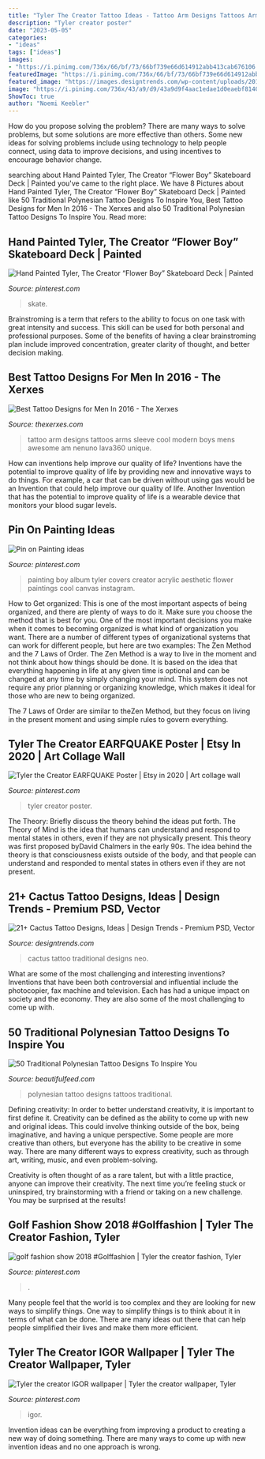 ```yaml
---
title: "Tyler The Creator Tattoo Ideas - Tattoo Arm Designs Tattoos Arms Sleeve Cool Modern Boys Mens Awesome Am Nenuno Lava360 Unique"
description: "Tyler creator poster"
date: "2023-05-05"
categories:
- "ideas"
tags: ["ideas"]
images:
- "https://i.pinimg.com/736x/66/bf/73/66bf739e66d614912abb413cab676106.jpg"
featuredImage: "https://i.pinimg.com/736x/66/bf/73/66bf739e66d614912abb413cab676106.jpg"
featured_image: "https://images.designtrends.com/wp-content/uploads/2016/08/19171506/Shining-Cactus-Tattoo.jpg"
image: "https://i.pinimg.com/736x/43/a9/d9/43a9d9f4aac1edae1d0eaebf81407467.jpg"
ShowToc: true
author: "Noemi Keebler"
---
```



How do you propose solving the problem?
There are many ways to solve problems, but some solutions are more effective than others. Some new ideas for solving problems include using technology to help people connect, using data to improve decisions, and using incentives to encourage behavior change.

	

		
searching about Hand Painted Tyler, The Creator “Flower Boy” Skateboard Deck | Painted you've came to the right place. We have 8 Pictures about Hand Painted Tyler, The Creator “Flower Boy” Skateboard Deck | Painted like 50 Traditional Polynesian Tattoo Designs To Inspire You, Best Tattoo Designs for Men In 2016 - The Xerxes and also 50 Traditional Polynesian Tattoo Designs To Inspire You. Read more:
		
    
## Hand Painted Tyler, The Creator “Flower Boy” Skateboard Deck | Painted

<img loading=lazy src="https://i.pinimg.com/736x/84/df/16/84df1644dd5c0a74b1f55c9dec3f324e.jpg" onerror="this.onerror=null;this.src='https://tse3.mm.bing.net/th?id=OIP.7SPpcaYj0rNnFf4r05GHJAHaKd&amp;pid=15.1';" alt="Hand Painted Tyler, The Creator “Flower Boy” Skateboard Deck | Painted">

_Source: pinterest.com_

>skate. 

	

Brainstroming is a term that refers to the ability to focus on one task with great intensity and success. This skill can be used for both personal and professional purposes. Some of the benefits of having a clear brainstroming plan include improved concentration, greater clarity of thought, and better decision making.

    
## Best Tattoo Designs For Men In 2016 - The Xerxes

<img loading=lazy src="http://thexerxes.com/wp-content/uploads/2016/02/Sleeve-Tattoo-Designs-for-Men-Arms.jpg" onerror="this.onerror=null;this.src='https://tse3.mm.bing.net/th?id=OIP.lF9F0NaAvVmnI98Z2M3aRAHaOb&amp;pid=15.1';" alt="Best Tattoo Designs for Men In 2016 - The Xerxes">

_Source: thexerxes.com_

>tattoo arm designs tattoos arms sleeve cool modern boys mens awesome am nenuno lava360 unique. 

	

How can inventions help improve our quality of life?
Inventions have the potential to improve quality of life by providing new and innovative ways to do things. For example, a car that can be driven without using gas would be an Invention that could help improve our quality of life. Another Invention that has the potential to improve quality of life is a wearable device that monitors your blood sugar levels.

    
## Pin On Painting Ideas

<img loading=lazy src="https://i.pinimg.com/736x/01/a3/15/01a315d5839b6f666e65ab80556ea800.jpg" onerror="this.onerror=null;this.src='https://tse3.mm.bing.net/th?id=OIP.8Cya2LBi1O12qS7nlDYeKgHaHa&amp;pid=15.1';" alt="Pin on Painting ideas">

_Source: pinterest.com_

>painting boy album tyler covers creator acrylic aesthetic flower paintings cool canvas instagram. 

	

How to Get organized: This is one of the most important aspects of being organized, and there are plenty of ways to do it. Make sure you choose the method that is best for you.
One of the most important decisions you make when it comes to becoming organized is what kind of organization you want. There are a number of different types of organizational systems that can work for different people, but here are two examples: The Zen Method and the 7 Laws of Order.
The Zen Method is a way to live in the moment and not think about how things should be done. It is based on the idea that everything happening in life at any given time is optional and can be changed at any time by simply changing your mind. This system does not require any prior planning or organizing knowledge, which makes it ideal for those who are new to being organized.

The 7 Laws of Order are similar to theZen Method, but they focus on living in the present moment and using simple rules to govern everything.

    
## Tyler The Creator EARFQUAKE Poster | Etsy In 2020 | Art Collage Wall

<img loading=lazy src="https://i.pinimg.com/736x/76/73/58/76735805db084a95edf49c33439b7825.jpg" onerror="this.onerror=null;this.src='https://tse4.mm.bing.net/th?id=OIP.QjgyoH6KXVA6fGwuW3ULlwHaKL&amp;pid=15.1';" alt="Tyler the Creator EARFQUAKE Poster | Etsy in 2020 | Art collage wall">

_Source: pinterest.com_

>tyler creator poster. 

	

The Theory: Briefly discuss the theory behind the ideas put forth.
The Theory of Mind is the idea that humans can understand and respond to mental states in others, even if they are not physically present. This theory was first proposed byDavid Chalmers in the early 90s. The idea behind the theory is that consciousness exists outside of the body, and that people can understand and responded to mental states in others even if they are not present.

    
## 21+ Cactus Tattoo Designs, Ideas | Design Trends - Premium PSD, Vector

<img loading=lazy src="https://images.designtrends.com/wp-content/uploads/2016/08/19171506/Shining-Cactus-Tattoo.jpg" onerror="this.onerror=null;this.src='https://tse3.mm.bing.net/th?id=OIP.0_vN0fBJFRTp2DNTj-x6uAHaJQ&amp;pid=15.1';" alt="21+ Cactus Tattoo Designs, Ideas | Design Trends - Premium PSD, Vector">

_Source: designtrends.com_

>cactus tattoo traditional designs neo. 

	

What are some of the most challenging and interesting inventions?
Inventions that have been both controversial and influential include the photocopier, fax machine and television. Each has had a unique impact on society and the economy. They are also some of the most challenging to come up with.

    
## 50 Traditional Polynesian Tattoo Designs To Inspire You

<img loading=lazy src="http://www.beautifulfeed.com/wp-content/uploads/2018/09/Polynesian-Tattoos-8.jpg" onerror="this.onerror=null;this.src='https://tse2.mm.bing.net/th?id=OIP.-J6DyXDU6tzbtsZ-aBqxCwHaJ4&amp;pid=15.1';" alt="50 Traditional Polynesian Tattoo Designs To Inspire You">

_Source: beautifulfeed.com_

>polynesian tattoo designs tattoos traditional. 

	

Defining creativity:
In order to better understand creativity, it is important to first define it. Creativity can be defined as the ability to come up with new and original ideas. This could involve thinking outside of the box, being imaginative, and having a unique perspective.
Some people are more creative than others, but everyone has the ability to be creative in some way. There are many different ways to express creativity, such as through art, writing, music, and even problem-solving.

Creativity is often thought of as a rare talent, but with a little practice, anyone can improve their creativity. The next time you’re feeling stuck or uninspired, try brainstorming with a friend or taking on a new challenge. You may be surprised at the results!

    
## Golf Fashion Show 2018 #Golffashion | Tyler The Creator Fashion, Tyler

<img loading=lazy src="https://i.pinimg.com/736x/43/a9/d9/43a9d9f4aac1edae1d0eaebf81407467.jpg" onerror="this.onerror=null;this.src='https://tse2.mm.bing.net/th?id=OIP.QB_cQPrds66Ty2zfMuV9zgHaJQ&amp;pid=15.1';" alt="golf fashion show 2018 #Golffashion | Tyler the creator fashion, Tyler">

_Source: pinterest.com_

>. 

	

Many people feel that the world is too complex and they are looking for new ways to simplify things. One way to simplify things is to think about it in terms of what can be done. There are many ideas out there that can help people simplified their lives and make them more efficient.

    
## Tyler The Creator IGOR Wallpaper | Tyler The Creator Wallpaper, Tyler

<img loading=lazy src="https://i.pinimg.com/736x/66/bf/73/66bf739e66d614912abb413cab676106.jpg" onerror="this.onerror=null;this.src='https://tse4.mm.bing.net/th?id=OIP.9e8orgP-4bjLqLHg6bqeGQHaNL&amp;pid=15.1';" alt="Tyler the creator IGOR wallpaper | Tyler the creator wallpaper, Tyler">

_Source: pinterest.com_

>igor. 

	

Invention ideas can be everything from improving a product to creating a new way of doing something. There are many ways to come up with new invention ideas and no one approach is wrong.

